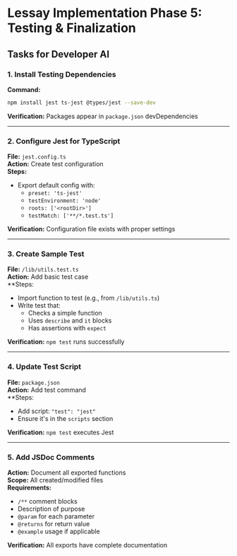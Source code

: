 # Lessay Implementation Phase 5: Testing & Finalization

## Tasks for Developer AI

### 1. Install Testing Dependencies
**Command:**  
```bash
npm install jest ts-jest @types/jest --save-dev
```
**Verification:** Packages appear in `package.json` devDependencies

---

### 2. Configure Jest for TypeScript
**File:** `jest.config.ts`  
**Action:** Create test configuration  
**Steps:**
- Export default config with:
  - `preset: 'ts-jest'`
  - `testEnvironment: 'node'`
  - `roots: ['<rootDir>']`
  - `testMatch: ['**/*.test.ts']`

**Verification:** Configuration file exists with proper settings

---

### 3. Create Sample Test
**File:** `/lib/utils.test.ts`  
**Action:** Add basic test case  
**Steps:
- Import function to test (e.g., from `/lib/utils.ts`)
- Write test that:
  - Checks a simple function
  - Uses `describe` and `it` blocks
  - Has assertions with `expect`

**Verification:** `npm test` runs successfully

---

### 4. Update Test Script
**File:** `package.json`  
**Action:** Add test command  
**Steps:
- Add script: `"test": "jest"`
- Ensure it's in the `scripts` section

**Verification:** `npm test` executes Jest

---

### 5. Add JSDoc Comments
**Action:** Document all exported functions  
**Scope:** All created/modified files  
**Requirements:**
- `/**` comment blocks
- Description of purpose
- `@param` for each parameter
- `@returns` for return value
- `@example` usage if applicable

**Verification:** All exports have complete documentation
